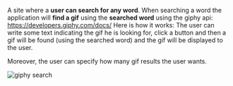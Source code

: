 A site where a **user can search for any word**. When searching a word the application will **find a gif** using the **searched word** using the giphy api: https://developers.giphy.com/docs/
Here is how it works: The user can write some text indicating the gif he is looking for, click a button and then a gif will be found (using the searched word) and the gif will be displayed to the user.

Moreover, the user can specify how many gif results the user wants.

![giphy search](giphy-search.gif)
